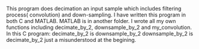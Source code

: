 This program does decimation an input sample which includes filtering process( convolution) and down-sampling.
I have written this program in both C and MATLAB. MATLAB is in another folder. I wrote all my own functions including decimate_by_2, downsample_by_2 and my_convolution.
In this C program: 
decimate_by_2 is downsample_by_2
downsample_by_2 is decimate_by_2
just a misunderstood at the begining.
